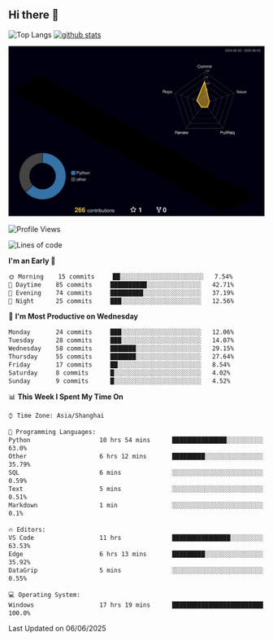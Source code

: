## Hi there 👋
<p align="left"> 
  <img alt="Top Langs" height="150px" src="https://github-readme-stats.vercel.app/api/top-langs/?username=Sierraki&layout=compact&show_icons=true&theme=onedark" />
  <a href="https://github.com/Sierraki/LC_Solve">
   <img alt="github stats"height="150px"  src="https://github-readme-stats.vercel.app/api/pin/?username=Sierraki&repo=LC_Solve&theme=onedark&show_icons=true" />
  </a>

![](./profile-3d-contrib/profile-night-rainbow.svg)

<!--START_SECTION:waka-->
![Profile Views](http://img.shields.io/badge/Profile%20Views-0-blue)

![Lines of code](https://img.shields.io/badge/From%20Hello%20World%20I%27ve%20Written-1638%20lines%20of%20code-blue)

**I'm an Early 🐤** 

```text
🌞 Morning    15 commits     ██░░░░░░░░░░░░░░░░░░░░░░░   7.54% 
🌆 Daytime    85 commits     ██████████░░░░░░░░░░░░░░░   42.71% 
🌃 Evening    74 commits     █████████░░░░░░░░░░░░░░░░   37.19% 
🌙 Night      25 commits     ███░░░░░░░░░░░░░░░░░░░░░░   12.56%

```
📅 **I'm Most Productive on Wednesday** 

```text
Monday       24 commits     ███░░░░░░░░░░░░░░░░░░░░░░   12.06% 
Tuesday      28 commits     ███░░░░░░░░░░░░░░░░░░░░░░   14.07% 
Wednesday    58 commits     ███████░░░░░░░░░░░░░░░░░░   29.15% 
Thursday     55 commits     ███████░░░░░░░░░░░░░░░░░░   27.64% 
Friday       17 commits     ██░░░░░░░░░░░░░░░░░░░░░░░   8.54% 
Saturday     8 commits      █░░░░░░░░░░░░░░░░░░░░░░░░   4.02% 
Sunday       9 commits      █░░░░░░░░░░░░░░░░░░░░░░░░   4.52%

```


📊 **This Week I Spent My Time On** 

```text
⌚︎ Time Zone: Asia/Shanghai

💬 Programming Languages: 
Python                   10 hrs 54 mins      ███████████████░░░░░░░░░░   63.0% 
Other                    6 hrs 12 mins       █████████░░░░░░░░░░░░░░░░   35.79% 
SQL                      6 mins              ░░░░░░░░░░░░░░░░░░░░░░░░░   0.59% 
Text                     5 mins              ░░░░░░░░░░░░░░░░░░░░░░░░░   0.51% 
Markdown                 1 min               ░░░░░░░░░░░░░░░░░░░░░░░░░   0.1%

🔥 Editors: 
VS Code                  11 hrs              ████████████████░░░░░░░░░   63.53% 
Edge                     6 hrs 13 mins       █████████░░░░░░░░░░░░░░░░   35.92% 
DataGrip                 5 mins              ░░░░░░░░░░░░░░░░░░░░░░░░░   0.55%

💻 Operating System: 
Windows                  17 hrs 19 mins      █████████████████████████   100.0%

```


 Last Updated on 06/06/2025
<!--END_SECTION:waka-->
